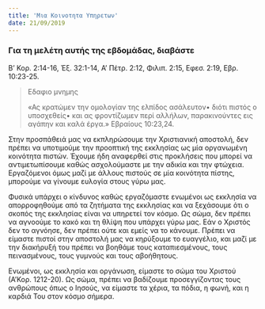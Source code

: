 ```yaml
---
title: 'Μια Κοινοτητα Υπηρετων'
date: 21/09/2019
---
```


### Για τη μελέτη αυτής της εβδομάδας, διαβάστε
Β’ Κορ. 2:14-16, Έξ. 32:1-14, Α’ Πέτρ. 2:12, Φιλιπ. 2:15, Εφεσ. 2:19, Εβρ. 10:23-25.

> <p>Εδαφιο μνημης</p>
> «Ας κρατώμεν την ομολογίαν της ελπίδος ασάλευτον• διότι πιστός ο υποσχεθείς• και ας φροντίζωμεν περί αλλήλων, παρακινούντες εις αγάπην και καλά έργα.» Εβραίους 10:23,24.

Στην προσπάθειά μας να εκπληρώσουμε την Χριστιανική αποστολή, δεν πρέπει να υποτιμούμε την προοπτική της εκκλησίας ως μία οργανωμένη κοινότητα πιστών. Έχουμε ήδη αναφερθεί στις προκλήσεις που μπορεί να αντιμετωπίσουμε καθώς ασχολούμαστε με την αδικία και την φτώχεια. Εργαζόμενοι όμως μαζί με άλλους πιστούς σε μία κοινότητα πίστης, μπορούμε να γίνουμε ευλογία στους γύρω μας.

Φυσικά υπάρχει ο κίνδυνος καθώς εργαζόμαστε ενωμένοι ως εκκλησία να απορροφηθούμε από τα ζητήματα της εκκλησίας και να ξεχάσουμε ότι ο σκοπός της εκκλησίας είναι να υπηρετεί τον κόσμο. Ως σώμα, δεν πρέπει να αγνοούμε το κακό και τη θλίψη που υπάρχει γύρω μας. Εάν ο Χριστός δεν το αγνόησε, δεν πρέπει ούτε και εμείς να το κάνουμε. Πρέπει να είμαστε πιστοί στην αποστολή μας να κηρύξουμε το ευαγγέλιο, και μαζί με την διακήρυξή του πρέπει να βοηθάμε τους καταπιεσμένους, τους πεινασμένους, τους γυμνούς και τους αβοήθητους. 

Ενωμένοι, ως εκκλησία και οργάνωση, είμαστε το σώμα του Χριστού (Α’Κορ. 1212-20). Ως σώμα, πρέπει να βαδίζουμε προσεγγίζοντας τους ανθρώπους όπως ο Ιησούς, να είμαστε τα χέρια, τα πόδια, η φωνή, και η καρδιά Του στον κόσμο σήμερα.